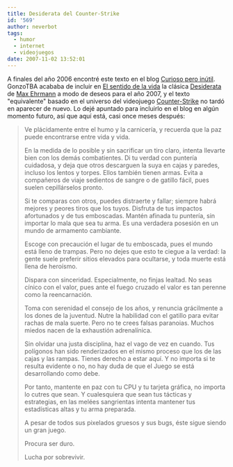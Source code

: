 ```yaml
---
title: Desiderata del Counter-Strike
id: '569'
author: neverbot
tags:
  - humor
  - internet
  - videojuegos
date: 2007-11-02 13:52:01
---
```


A finales del año 2006 encontré este texto en el blog [Curioso pero inútil](http://curiosoperoinutil.com/2007/01/01/desiderata/). GonzoTBA acababa de incluir en [El sentido de la vida](http://www.elsentidodelavida.net/node/386) la clásica [Desiderata](http://en.wikipedia.org/wiki/Desiderata) de [Max Ehrmann](http://en.wikipedia.org/wiki/Max_Ehrmann) a modo de deseos para el año 2007, y el texto "equivalente" basado en el universo del videojuego [Counter-Strike](http://en.wikipedia.org/wiki/Counter_strike) no tardó en aparecer de nuevo. Lo dejé apuntado para incluirlo en el blog en algún momento futuro, así que aquí está, casi once meses después:

> Ve plácidamente entre el humo y la carnicería, y recuerda que la paz puede encontrarse entre vida y vida.
> 
> En la medida de lo posible y sin sacrificar un tiro claro, intenta llevarte bien con los demás combatientes. Di tu verdad con puntería cuidadosa, y deja que otros descarguen la suya en cajas y paredes, incluso los lentos y torpes. Ellos también tienen armas. Evita a compañeros de viaje sedientos de sangre o de gatillo fácil, pues suelen cepillárselos pronto.
> 
> Si te comparas con otros, puedes distraerte y fallar; siempre habrá mejores y peores tiros que los tuyos. Disfruta de tus impactos afortunados y de tus emboscadas. Mantén afinada tu puntería, sin importar lo mala que sea tu arma. Es una verdadera posesión en un mundo de armamento cambiante.
> 
> Escoge con precaución el lugar de tu emboscada, pues el mundo está lleno de trampas. Pero no dejes que esto te ciegue a la verdad: la gente suele preferir sitios elevados para ocultarse, y toda muerte está llena de heroísmo.
> 
> Dispara con sinceridad. Especialmente, no finjas lealtad. No seas cínico con el valor, pues ante el fuego cruzado el valor es tan perenne como la reencarnación.
> 
> Toma con serenidad el consejo de los años, y renuncia grácilmente a los dones de la juventud. Nutre la habilidad con el gatillo para evitar rachas de mala suerte. Pero no te crees falsas paranoias. Muchos miedos nacen de la exhaustión adrenalínica.
> 
> Sin olvidar una justa disciplina, haz el vago de vez en cuando. Tus polígonos han sido renderizados en el mismo proceso que los de las cajas y las rampas. Tienes derecho a estar aquí. Y no importa si te resulta evidente o no, no hay duda de que el Juego se está desarrollando como debe.
> 
> Por tanto, mantente en paz con tu CPU y tu tarjeta gráfica, no importa lo cutres que sean. Y cualesquiera que sean tus tácticas y estrategias, en las melées sangrientas intenta mantener tus estadísticas altas y tu arma preparada.
> 
> A pesar de todos sus pixelados gruesos y sus bugs, éste sigue siendo un gran juego.
> 
> Procura ser duro.
> 
> Lucha por sobrevivir.